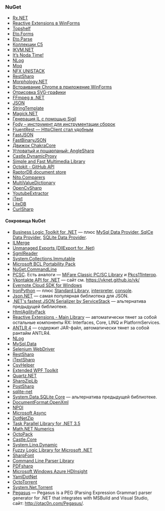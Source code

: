 ﻿### NuGet

* [Rx.NET](RxNET.md)
* [Reactive Extensions в WinForms](RxWinForms.md)
* [Topshelf](Topshelf.md)
* [Eto.Forms](EtoForms.md)
* [Eto.Parse](EtoParse.md)
* [Коллекции C5](C5.md)
* [IKVM.NET](IKVM.md)
* [It’s Noda Time!](Noda.md)
* [NLog](NLog.md)
* [Moq](Moq.md)
* [NFX UNISTACK](NFX.md)
* [RestSharp](RestSharp.md)
* [Morphology.NET](MorphologyNET.md)
* [Встраивание Chrome в приложение WinForms](Cef.md)
* [Отрисовка SVG-графики](Svg.md)
* [FFmpeg в .NET](FFmpeg.md)
* [JSON](JSON.md)
* [StringTemplate](StringTemplate.md)
* [Magick.NET](MagickNET.md)
* [Генерация IL с помощью Sigil](Sigil.md)
* [Fody – инструмент для инструментации сборок](Fody.md)
* [FluentRest — HttpClient стал удобным](FluentRest.md)
* [FastJSON](FastJSON.md)
* [FastBinaryJSON](FastBinaryJSON.md)
* [Движок ChakraCore](ChakraCore.md)
* [Угловатый и пошарпаный: AngleSharp](AngleSharp.md)
* [Castle.DynamicProxy](CastleDynamicProxy.md)
* [Simple and Fast Multimedia Library](SFML.md)
* [Octokit - GitHub API](Octokit.md)
* [RaptorDB document store](RaptorDB.md)
* [Nito.Comparers](NitoComparers.md)
* [MultiValueDictionary](MultiValueDictionary.md)
* [OpenCvSharp](OpenCvSharp.md)
* [YoutubeExtractor](YoutubeExtractor.md)
* [iText](iText.md)
* [LiteDB](LiteDB.md)
* [CurlSharp](CurlSharp.md)

#### Сокровища NuGet

<ul>
	<li><a href="https://www.nuget.org/packages/BLToolkit/" target="_blank">Business Logic Toolkit for .NET</a> — плюс <a href="https://www.nuget.org/packages/BLToolkit.MySql/" target="_blank">MySql Data Provider</a>,<a href="https://www.nuget.org/packages/BLToolkit.SqlCe/" target="_blank"> SqlCe Data Provider</a>, <a href="https://www.nuget.org/packages/BLToolkit.SQLite/" target="_blank">SQLite Data Provider</a>.</li>
	<li><a href="https://www.nuget.org/packages/ilmerge/" target="_blank">ILMerge</a></li>
	<li><a href="https://www.nuget.org/packages/UnmanagedExports/" target="_blank">Unmanaged Exports (DllExport for .Net)</a></li>
	<li><a href="https://www.nuget.org/packages/SgmlReader/" target="_blank">SgmlReader</a></li>
	<li><a href="https://www.nuget.org/packages/System.Collections.Immutable/" target="_blank">System.Collections.Immutable</a></li>
	<li><a href="https://www.nuget.org/packages/Microsoft.Bcl/" target="_blank">Microsoft BCL Portability Pack</a></li>
	<li><a href="https://www.nuget.org/packages/NuGet.CommandLine/" target="_blank">NuGet.CommandLine</a></li>
	<li><a href="https://www.nuget.org/packages/PCSC/" target="_blank">PCSC</a>. Есть аналоги — <a href="https://www.nuget.org/packages/MiFare/" target="_blank">MiFare Classic PC/SC Library</a> и <a href="https://www.nuget.org/packages/Pkcs11Interop/" target="_blank">Pkcs11Interop</a>.</li>
	<li><a href="https://www.nuget.org/packages/VkNet/" target="_blank">Vkontakte API for .NET</a> — сайт см. <a href="https://vknet.github.io/vk/" target="_blank">https://vknet.github.io/vk/</a></li>
	<li><a href="https://www.nuget.org/packages/evernote-cloud-sdk-windows/" target="_blank">Evernote Cloud SDK for Windows</a></li>
	<li><a href="https://www.nuget.org/packages/IronPython/" target="_blank">IronPython</a> — плюс <a href="https://www.nuget.org/packages/IronPython.StdLib/" target="_blank">Standard Library</a>, <a href="https://www.nuget.org/packages/IronPython.Interpreter/" target="_blank">interpreter</a>, <a href="https://www.nuget.org/packages/IronPythonConsole/" target="_blank">console</a>.</li>
	<li><a href="https://www.nuget.org/packages/Newtonsoft.Json/8.0.1-beta1" target="_blank">Json.NET</a> — самая популярная библиотека для JSON.</li>
	<li><a href="https://www.nuget.org/packages/ServiceStack.Text/" target="_blank">.NET's fastest JSON Serializer by ServiceStack</a> — альтернатива предыдущей библиотеке.</li>
	<li><a href="https://www.nuget.org/packages/HtmlAgilityPack/" target="_blank">HtmlAgilityPack</a></li>
	<li><a href="https://www.nuget.org/packages/Rx-Main/" target="_blank">Reactive Extensions - Main Library</a> — автоматически тянет за собой остальные компоненты RX: Interfaces, Core, LINQ и PlatformServices.</li>
	<li><a href="https://www.nuget.org/packages/Antlr4/" target="_blank">ANTLR 4</a> — содержит JAR-файл, автоматически тянет за собой рантайм ANTLR4.</li>
	<li><a href="https://www.nuget.org/packages/NLog/" target="_blank">NLog</a></li>
	<li><a href="https://www.nuget.org/packages/MySql.Data/" target="_blank">MySql.Data</a></li>
	<li><a href="https://www.nuget.org/packages/Selenium.WebDriver/" target="_blank">Selenium WebDriver</a></li>
	<li><a href="https://www.nuget.org/packages/RestSharp/" target="_blank">RestSharp</a></li>
	<li><a href="https://www.nuget.org/packages/iTextSharp/" target="_blank">iTextSharp</a></li>
	<li><a href="https://www.nuget.org/packages/CsvHelper/" target="_blank">CsvHelper</a></li>
	<li><a href="https://www.nuget.org/packages/Extended.Wpf.Toolkit/" target="_blank">Extended WPF Toolkit</a></li>
	<li><a href="https://www.nuget.org/packages/Quartz/" target="_blank">Quartz.NET</a></li>
	<li><a href="https://www.nuget.org/packages/SharpZipLib/" target="_blank">SharpZipLib</a></li>
	<li><a href="https://www.nuget.org/packages/PostSharp/" target="_blank">PostSharp</a></li>
	<li><a href="https://www.nuget.org/packages/sqlite-net/" target="_blank">sqlite-net</a></li>
	<li><a href="https://www.nuget.org/packages/System.Data.SQLite.Core/">System.Data.SQLite Core</a> — альтернатива предыдущей библиотеке.</li>
	<li><a href="https://www.nuget.org/packages/DocumentFormat.OpenXml/" target="_blank">DocumentFormat.OpenXml</a></li>
	<li><a href="https://www.nuget.org/packages/NPOI/" target="_blank">NPOI</a></li>
	<li><a href="https://www.nuget.org/packages/Microsoft.Bcl.Async/" target="_blank">Microsoft Async</a></li>
	<li><a href="https://www.nuget.org/packages/DotNetZip/" target="_blank">DotNetZip</a></li>
	<li><a href="https://www.nuget.org/packages/TaskParallelLibrary/" target="_blank">Task Parallel Library for .NET 3.5</a></li>
	<li><a href="https://www.nuget.org/packages/MathNet.Numerics/" target="_blank">Math.NET Numerics</a></li>
	<li><a href="https://www.nuget.org/packages/OctoPack/" target="_blank">OctoPack</a></li>
	<li><a href="https://www.nuget.org/packages/Castle.Core/" target="_blank">Castle.Core</a></li>
	<li><a href="https://www.nuget.org/packages/System.Linq.Dynamic/" target="_blank">System.Linq.Dynamic</a></li>
	<li><a href="https://www.nuget.org/packages/FuzzyLogicLibrary/" target="_blank">Fuzzy Logic Library for Microsoft .NET</a></li>
	<li><a href="https://www.nuget.org/packages/SharpFont/">SharpFont</a></li>
	<li><a href="https://www.nuget.org/packages/CommandLineParser/" target="_blank">Command Line Parser Library</a></li>
	<li><a href="https://www.nuget.org/packages/PdfSharp/" target="_blank">PDFsharp</a></li>
	<li><a href="https://www.nuget.org/packages/Microsoft.Hadoop.Avro/" target="_blank">Microsoft Windows Azure HDInsight</a></li>
	<li><a href="https://www.nuget.org/packages/YamlDotNet/" target="_blank">YamlDotNet</a></li>
	<li><a href="https://www.nuget.org/packages/OctoTorrent" target="_blank">OctoTorrent</a></li>
	<li><a href="https://www.nuget.org/packages/System.Net.Torrent/" target="_blank">System.Net.Torrent</a></li>
	<li><a href="https://www.nuget.org/packages/Pegasus/" target="_blank">Pegasus</a> — Pegasus is a PEG (Parsing Expression Grammar) parser generator for .NET that integrates with MSBuild and Visual Studio, сайт: <a href="http://otac0n.com/Pegasus/" target="_blank">http://otac0n.com/Pegasus/</a>.</li>
</ul>